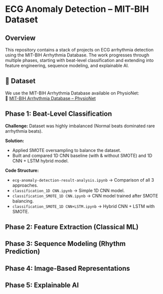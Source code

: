 # ECG Anomaly Detection – MIT-BIH Dataset

## Overview
This repository contains a stack of projects on ECG arrhythmia detection using the MIT-BIH Arrhythmia Database. The work progresses through multiple phases, starting with beat-level classification and extending into feature engineering, sequence modeling, and explainable AI.

## 📂 Dataset
We use the MIT-BIH Arrhythmia Database available on PhysioNet:  
🔗 [MIT-BIH Arrhythmia Database – PhysioNet](https://physionet.org/content/mitdb/1.0.0/)

## Phase 1: Beat-Level Classification
**Challenge:** Dataset was highly imbalanced (Normal beats dominated rare arrhythmia beats).

**Solution:**
- Applied SMOTE oversampling to balance the dataset.  
- Built and compared 1D CNN baseline (with & without SMOTE) and 1D CNN + LSTM hybrid model.

**Code Structure:**
- `ecg-anomaly-detection-result-analysis.ipynb` → Comparison of all 3 approaches.  
- `classification_1D CNN.ipynb` → Simple 1D CNN model.  
- `classification_SMOTE_1D CNN.ipynb` → CNN model trained after SMOTE balancing.  
- `classification_SMOTE_1D CNN+LSTM.ipynb` → Hybrid CNN + LSTM with SMOTE.

## Phase 2: Feature Extraction (Classical ML)

## Phase 3: Sequence Modeling (Rhythm Prediction)

## Phase 4: Image-Based Representations

## Phase 5: Explainable AI
